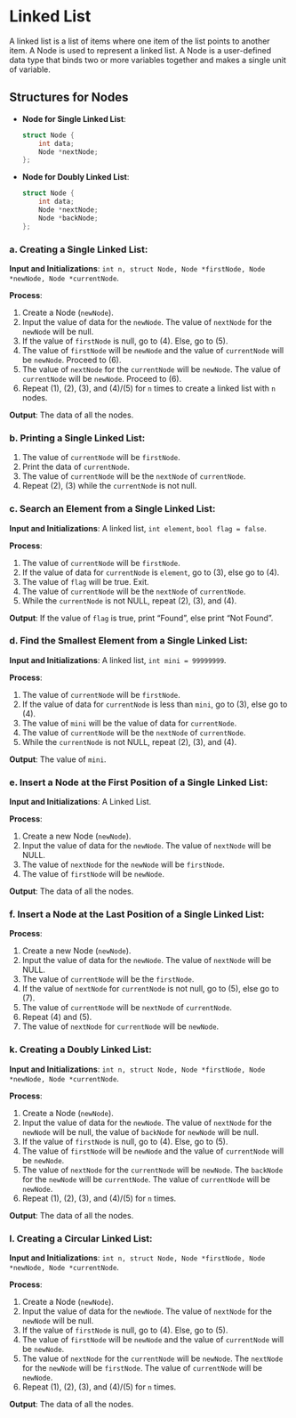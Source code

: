 # Linked List

A linked list is a list of items where one item of the list points to another item. A Node is used to represent a linked list. A Node is a user-defined data type that binds two or more variables together and makes a single unit of variable.

## Structures for Nodes

- **Node for Single Linked List**:
    ```c
    struct Node {
        int data;
        Node *nextNode;
    };
    ```

- **Node for Doubly Linked List**:
    ```c
    struct Node {
        int data;
        Node *nextNode;
        Node *backNode;
    };
    ```

### a. Creating a Single Linked List:

**Input and Initializations**: `int n, struct Node, Node *firstNode, Node *newNode, Node *currentNode`.

**Process**:
1. Create a Node (`newNode`).
2. Input the value of data for the `newNode`. The value of `nextNode` for the `newNode` will be null.
3. If the value of `firstNode` is null, go to (4). Else, go to (5).
4. The value of `firstNode` will be `newNode` and the value of `currentNode` will be `newNode`. Proceed to (6).
5. The value of `nextNode` for the `currentNode` will be `newNode`. The value of `currentNode` will be `newNode`. Proceed to (6).
6. Repeat (1), (2), (3), and (4)/(5) for `n` times to create a linked list with `n` nodes.

**Output**: The data of all the nodes.

### b. Printing a Single Linked List:

1. The value of `currentNode` will be `firstNode`.
2. Print the data of `currentNode`.
3. The value of `currentNode` will be the `nextNode` of `currentNode`.
4. Repeat (2), (3) while the `currentNode` is not null.

### c. Search an Element from a Single Linked List:

**Input and Initializations**: A linked list, `int element`, `bool flag = false`.

**Process**:
1. The value of `currentNode` will be `firstNode`.
2. If the value of data for `currentNode` is `element`, go to (3), else go to (4).
3. The value of `flag` will be true. Exit.
4. The value of `currentNode` will be the `nextNode` of `currentNode`.
5. While the `currentNode` is not NULL, repeat (2), (3), and (4).

**Output**: If the value of `flag` is true, print “Found”, else print “Not Found”.

### d. Find the Smallest Element from a Single Linked List:

**Input and Initializations**: A linked list, `int mini = 99999999`.

**Process**:
1. The value of `currentNode` will be `firstNode`.
2. If the value of data for `currentNode` is less than `mini`, go to (3), else go to (4).
3. The value of `mini` will be the value of data for `currentNode`.
4. The value of `currentNode` will be the `nextNode` of `currentNode`.
5. While the `currentNode` is not NULL, repeat (2), (3), and (4).

**Output**: The value of `mini`.

### e. Insert a Node at the First Position of a Single Linked List:

**Input and Initializations**: A Linked List.

**Process**:
1. Create a new Node (`newNode`).
2. Input the value of data for the `newNode`. The value of `nextNode` will be NULL.
3. The value of `nextNode` for the `newNode` will be `firstNode`.
4. The value of `firstNode` will be `newNode`.

**Output**: The data of all the nodes.

### f. Insert a Node at the Last Position of a Single Linked List:

**Process**:
1. Create a new Node (`newNode`).
2. Input the value of data for the `newNode`. The value of `nextNode` will be NULL.
3. The value of `currentNode` will be the `firstNode`.
4. If the value of `nextNode` for `currentNode` is not null, go to (5), else go to (7).
5. The value of `currentNode` will be `nextNode` of `currentNode`.
6. Repeat (4) and (5).
7. The value of `nextNode` for `currentNode` will be `newNode`.



### k. Creating a Doubly Linked List:

**Input and Initializations**: `int n, struct Node, Node *firstNode, Node *newNode, Node *currentNode`.

**Process**:
1. Create a Node (`newNode`).
2. Input the value of data for the `newNode`. The value of `nextNode` for the `newNode` will be null, the value of `backNode` for `newNode` will be null.
3. If the value of `firstNode` is null, go to (4). Else, go to (5).
4. The value of `firstNode` will be `newNode` and the value of `currentNode` will be `newNode`.
5. The value of `nextNode` for the `currentNode` will be `newNode`. The `backNode` for the `newNode` will be `currentNode`. The value of `currentNode` will be `newNode`.
6. Repeat (1), (2), (3), and (4)/(5) for `n` times.

**Output**: The data of all the nodes.

### l. Creating a Circular Linked List:

**Input and Initializations**: `int n, struct Node, Node *firstNode, Node *newNode, Node *currentNode`.

**Process**:
1. Create a Node (`newNode`).
2. Input the value of data for the `newNode`. The value of `nextNode` for the `newNode` will be null.
3. If the value of `firstNode` is null, go to (4). Else, go to (5).
4. The value of `firstNode` will be `newNode` and the value of `currentNode` will be `newNode`.
5. The value of `nextNode` for the `currentNode` will be `newNode`. The `nextNode` for the `newNode` will be `firstNode`. The value of `currentNode` will be `newNode`.
6. Repeat (1), (2), (3), and (4)/(5) for `n` times.

**Output**: The data of all the nodes.

